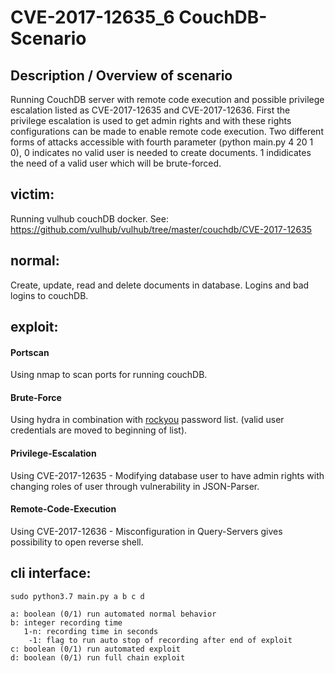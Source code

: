 # CVE-2017-12635_6 CouchDB-Scenario

## Description / Overview of scenario
Running CouchDB server with remote code execution and possible privilege escalation listed as CVE-2017-12635 and CVE-2017-12636.
First the privilege escalation is used to get admin rights and with these rights configurations can be made to enable remote code execution.
Two different forms of attacks accessible with fourth parameter (python main.py 4 20 1 0), 0 indicates no valid user is needed to create documents.
1 indidicates the need of a valid user which will be brute-forced.

## victim:
Running vulhub couchDB docker. See: https://github.com/vulhub/vulhub/tree/master/couchdb/CVE-2017-12635

## normal:
Create, update, read and delete documents in database. Logins and bad logins to couchDB.  

## exploit:

#### Portscan

Using nmap to scan ports for running couchDB. 

#### Brute-Force

Using hydra in combination with [rockyou](https://github.com/praetorian-inc/Hob0Rules/blob/master/wordlists/rockyou.txt.gz) password list.
(valid user credentials are moved to beginning of list). 

#### Privilege-Escalation

Using CVE-2017-12635 - Modifying database user to have admin rights with changing roles of user through vulnerability in JSON-Parser.

#### Remote-Code-Execution

Using CVE-2017-12636 - Misconfiguration in Query-Servers gives possibility to open reverse shell.

## cli interface:

    sudo python3.7 main.py a b c d
    
    a: boolean (0/1) run automated normal behavior
    b: integer recording time
       1-n: recording time in seconds
        -1: flag to run auto stop of recording after end of exploit
    c: boolean (0/1) run automated exploit
    d: boolean (0/1) run full chain exploit